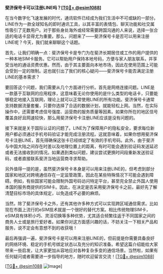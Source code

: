 **斐济保号卡可以注册LINE吗？[[TG💪+ @esim1088](https://t.me/s/esim1088)]**

在当今数字化飞速发展的时代，通讯软件已经成为我们生活中不可或缺的一部分。LINE作为一款全球知名的即时通讯工具，以其丰富的表情包、聊天功能和社交属性吸引了无数用户。对于那些身处海外或经常需要跨国沟通的人来说，选择一张合适的电话卡显得尤为重要。那么，问题来了——斐济保号卡是否可以用来注册LINE呢？今天，我们就来聊聊这个话题。

首先，让我们明确一点：斐济保号卡是专门为在斐济长期居住或工作的用户提供的一种本地SIM卡服务。它可以帮助用户保持本地号码，方便与家人朋友联系，并享受当地的通话资费优惠。然而，由于其主要面向本地市场，因此在使用范围上可能会受到一定的限制。这也就引出了我们的核心疑问——斐济保号卡能否满足注册LINE的基本需求？

要回答这个问题，我们需要从几个方面进行分析。首先是网络连接问题。LINE是一款基于互联网的应用程序，这意味着无论你使用的是什么类型的电话卡，只要能够稳定地接入互联网，理论上就可以正常使用LINE的所有功能。斐济保号卡通常支持数据流量套餐，只要你选择了合适的数据计划，就能轻松上网。当然，在实际操作中，还需要考虑信号强度、运营商的服务质量等因素。如果你所在的地区信号覆盖良好且网速较快，那么用斐济保号卡注册LINE应该是没有问题的。

接下来就是关于国际认证的问题了。LINE为了保障用户的隐私安全，要求每位新用户都必须通过手机号码验证才能完成注册流程。这就意味着，如果你想用斐济保号卡注册LINE，首先得确保这张卡已经绑定了有效的手机号码。此外，由于斐济与中国大陆之间存在时差以及地理位置上的距离，有时可能会遇到验证码发送延迟或者无法接收到的情况。如果遇到类似问题，建议尝试更换时间段重新发送验证码，或者直接联系斐济当地运营商寻求帮助。

另外值得一提的是，虽然斐济保号卡本身是可以用来注册LINE的，但考虑到部分国家和地区对跨境通信存在一定监管政策，因此在某些特殊情况下可能会遇到障碍。例如，有些国家可能会限制外国号码访问特定平台，甚至完全禁止外国人使用本国的服务商提供的SIM卡。因此，在决定是否采用斐济保号卡之前，最好先了解清楚目标市场的具体规定，以免造成不必要的麻烦。

当然，除了斐济保号卡之外，还有其他许多种方式可以实现跨区域通信需求。比如现在市面上流行的eSIM技术就是一个很好的替代方案。相比传统物理SIM卡，eSIM具有体积小巧、灵活切换等多种优势，尤其适合频繁往返于不同国家之间的商务人士或是旅行爱好者。如果你对这方面感兴趣的话，不妨关注一下相关产品和服务，说不定会有意想不到的收获哦！

最后再强调一遍，斐济保号卡是可以用来注册LINE的，但前提是你需要具备良好的网络环境、稳定的手机号绑定状态以及充分的知识准备。希望这篇介绍能给大家带来一些启发，让大家更加从容地应对各种复杂多变的通信场景。当然啦，如果有任何疑问或者需要进一步指导的地方，随时欢迎留言交流！[[TG💪+ @esim1088](https://t.me/s/esim1088)]

[[TG💪+ @esim1088](https://t.me/s/esim1088) ![Image](https://i.postimg.cc/4NQfJmqS/Snipaste-2025-05-13-00-14-12.png)]